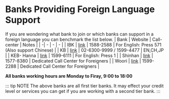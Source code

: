 # Banks Providing Foreign Language Support 

If you are wondering what bank to join or which banks can support in a foreign language you can benchmark the list below.
| Bank | Website | Call- center | Notes |
| -| - | - | - | 
| IBK | [link](https://mybank.ibk.co.kr/uib/jsp/guest/main/EN/p_main.jsp) | 1588-2588 | For English: Press 571 (Also support Chinese) |
| KB | [link](https://omoney.kbstar.com/quics?page=oeng#loading) | 02-6300-9999 / 1599-4477 | EN,CH,JP |
| KEB- Hanna | [link](https://www.kebhana.com/easyone_index_en.html#) | 1599-6111 | For English: Press 1 |
| Shinhan | [link](https://www.shinhan.com/en/#300000000000) | 1577-8380 | Dedicated Call Center for Foreigners |
| Woori | [link](https://spot.wooribank.com/pot/Dream?withyou=en) | 1599-2288 | Dedicated Call Center for Foreigners |


**All banks working hours are Monday to Firay, 9:00 to 18:00**

::: tip NOTE
The above banks are all first tier banks. It may effect your credit level or services you can get if you are working with a second tier bank.
:::
